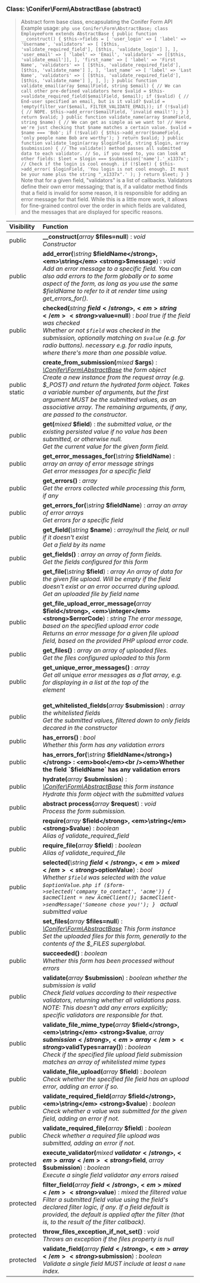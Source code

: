 
### Class: \Conifer\Form\AbstractBase (abstract)

> Abstract form base class, encapsulating the Conifer Form API Example usage: ```php use Conifer\Form\AbstractBase; class EmployeeForm extends AbstractBase { public function __construct() { $this->fields = [ 'user_login' => [ 'label' => 'Username', 'validators' => [ [$this, 'validate_required_field'], [$this, 'validate_login'] ], ], 'user_email' => [ 'label' => 'Email', 'validators' => [[$this, 'validate_email']], ], 'first_name' => [ 'label' => 'First Name', 'validators' => [ [$this, 'validate_required_field'], [$this, 'validate_name'] ], ], 'last_name' => [ 'label' => 'Last Name', 'validators' => [ [$this, 'validate_required_field'], [$this, 'validate_name'] ], ], ]; } public function validate_email(array $emailField, string $email) { // We can call other pre-defined validators here $valid = $this->validate_required_field($emailField, $email); if ($valid) { // End-user specified an email, but is it valid? $valid = !empty(filter_var($email, FILTER_VALIDATE_EMAIL)); if (!$valid) { // NOPE. $this->add_error($emailField, 'invalid email!'); } } return $valid; } public function validate_name(array $nameField, string $name) { // We can get as simple as we want to! // Here we're just checking that $name matches a certain value. $valid = $name === 'Bob'; if (!$valid) { $this->add_error($nameField, 'only people name Bob are worthy'); } return $valid; } public function validate_login(array $loginField, string $login, array $submission) { // The validate() method passes all submitted data to each validator. // So, if you need to, you can look at other fields: $leet = $login === $submission['name'].'_x1337x'; // Check if the login is cool enough. if (!$leet) { $this->add_error( $loginField, 'You login is not cool enough. It must be your name plus the string "_x1337x".' ); } return $leet; } } ``` Note that for a given field, "validators" is a list of callbacks. Validators define their own error messaging; that is, if a validator method finds that a field is invalid for some reason, it is responsible for adding an error message for that field. While this is a little more work, it allows for fine-grained control over the order in which fields are validated, and the messages that are displayed for specific reasons.

| Visibility | Function |
|:-----------|:---------|
| public | <strong>__construct(</strong><em>array</em> <strong>$files=null</strong>)</strong> : <em>void</em><br /><em>Constructor</em> |
| public | <strong>add_error(</strong><em>\string</em> <strong>$fieldName</strong>, <em>\string</em> <strong>$message</strong>)</strong> : <em>void</em><br /><em>Add an error message to a specific field. You can also add errors to the form globally or to some aspect of the form, as long as you use the same $fieldName to refer to it at render time using get_errors_for().</em> |
| public | <strong>checked(</strong><em>string</em> <strong>$field</strong>, <em>string</em> <strong>$value=null</strong>)</strong> : <em>bool true if the field was checked</em><br /><em>Whether or not `$field` was checked in the submission, optionally matching on `$value` (e.g. for radio buttons). necessary e.g. for radio inputs, where there's more than one possible value.</em> |
| public static | <strong>create_from_submission(</strong><em>mixed</em> <strong>$args</strong>)</strong> : <em>[\Conifer\Form\AbstractBase](#class-coniferformabstractbase-abstract) the form object</em><br /><em>Create a new instance from the request array (e.g. $_POST) and return the hydrated form object. Takes a variable number of arguments, but the first argument MUST be the submitted values, as an associative array. The remaining arguments, if any, are passed to the constructor.</em> |
| public | <strong>get(</strong><em>mixed</em> <strong>$field</strong>)</strong> : <em>the submitted value, or the existing persisted value if no value has been submitted, or otherwise null.</em><br /><em>Get the current value for the given form field.</em> |
| public | <strong>get_error_messages_for(</strong><em>\string</em> <strong>$fieldName</strong>)</strong> : <em>array an array of error message strings</em><br /><em>Get error messages for a specific field</em> |
| public | <strong>get_errors()</strong> : <em>array</em><br /><em>Get the errors collected while processing this form, if any</em> |
| public | <strong>get_errors_for(</strong><em>\string</em> <strong>$fieldName</strong>)</strong> : <em>array an array of error arrays</em><br /><em>Get errors for a specific field</em> |
| public | <strong>get_field(</strong><em>\string</em> <strong>$name</strong>)</strong> : <em>array/null the field, or null if it doesn't exist</em><br /><em>Get a field by its name</em> |
| public | <strong>get_fields()</strong> : <em>array an array of form fields.</em><br /><em>Get the fields configured for this form</em> |
| public | <strong>get_file(</strong><em>\string</em> <strong>$field</strong>)</strong> : <em>array An array of data for the given file upload. Will be empty if the field doesn't exist or an error occurred during upload.</em><br /><em>Get an uploaded file by field name</em> |
| public | <strong>get_file_upload_error_message(</strong><em>array</em> <strong>$field</strong>, <em>\integer</em> <strong>$errorCode</strong>)</strong> : <em>string The error message, based on the specified upload error code</em><br /><em>Returns an error message for a given file upload field, based on the provided PHP upload error code.</em> |
| public | <strong>get_files()</strong> : <em>array an array of uploaded files.</em><br /><em>Get the files configured uploaded to this form</em> |
| public | <strong>get_unique_error_messages()</strong> : <em>array</em><br /><em>Get all unique error messages as a flat array, e.g. for displaying in a list at the top of the <form> element</em> |
| public | <strong>get_whitelisted_fields(</strong><em>array</em> <strong>$submission</strong>)</strong> : <em>array the whitelisted fields</em><br /><em>Get the submitted values, filtered down to only fields decared in the constructor</em> |
| public | <strong>has_errors()</strong> : <em>bool</em><br /><em>Whether this form has any validation errors</em> |
| public | <strong>has_errors_for(</strong><em>\string</em> <strong>$fieldName</strong>)</strong> : <em>bool</em><br /><em>Whether the field `$fieldName` has any validation errors</em> |
| public | <strong>hydrate(</strong><em>array</em> <strong>$submission</strong>)</strong> : <em>[\Conifer\Form\AbstractBase](#class-coniferformabstractbase-abstract) this form instance</em><br /><em>Hydrate this form object with the submitted values</em> |
| public | <strong>abstract process(</strong><em>array</em> <strong>$request</strong>)</strong> : <em>void</em><br /><em>Process the form submission.</em> |
| public | <strong>require(</strong><em>array</em> <strong>$field</strong>, <em>\string</em> <strong>$value</strong>)</strong> : <em>boolean</em><br /><em>Alias of validate_required_field</em> |
| public | <strong>require_file(</strong><em>array</em> <strong>$field</strong>)</strong> : <em>boolean</em><br /><em>Alias of validate_required_file</em> |
| public | <strong>selected(</strong><em>\string</em> <strong>$field</strong>, <em>mixed</em> <strong>$optionValue</strong>)</strong> : <em>bool</em><br /><em>Whether `$field` was selected with the value `$optionValue`. ```php if ($form->selected('company_to_contact', 'acme')) { $acmeClient = new AcmeClient(); $acmeClient->sendMessage('Someone chose you!'); } ``` actual submitted value</em> |
| public | <strong>set_files(</strong><em>array</em> <strong>$files=null</strong>)</strong> : <em>[\Conifer\Form\AbstractBase](#class-coniferformabstractbase-abstract) This form instance</em><br /><em>Set the uploaded files for this form, generally to the contents of the $_FILES superglobal.</em> |
| public | <strong>succeeded()</strong> : <em>boolean</em><br /><em>Whether this form has been processed without errors</em> |
| public | <strong>validate(</strong><em>array</em> <strong>$submission</strong>)</strong> : <em>boolean whether the submission is valid</em><br /><em>Check field values according to their respective validators, returning whether all validations pass. NOTE: This doesn't add any errors explicitly; specific validators are responsible for that.</em> |
| public | <strong>validate_file_mime_type(</strong><em>array</em> <strong>$field</strong>, <em>\string</em> <strong>$value</strong>, <em>array</em> <strong>$submission</strong>, <em>array</em> <strong>$validTypes=array()</strong>)</strong> : <em>boolean</em><br /><em>Check if the specified file upload field submission matches an array of whitelisted mime types</em> |
| public | <strong>validate_file_upload(</strong><em>array</em> <strong>$field</strong>)</strong> : <em>boolean</em><br /><em>Check whether the specified file field has an upload error, adding an error if so.</em> |
| public | <strong>validate_required_field(</strong><em>array</em> <strong>$field</strong>, <em>\string</em> <strong>$value</strong>)</strong> : <em>boolean</em><br /><em>Check whether a value was submitted for the given field, adding an error if not.</em> |
| public | <strong>validate_required_file(</strong><em>array</em> <strong>$field</strong>)</strong> : <em>boolean</em><br /><em>Check whether a required file upload was submitted, adding an error if not.</em> |
| protected | <strong>execute_validator(</strong><em>mixed</em> <strong>$validator</strong>, <em>array</em> <strong>$field</strong>, <em>array</em> <strong>$submission</strong>)</strong> : <em>boolean</em><br /><em>Execute a single field validator any errors raised</em> |
| protected | <strong>filter_field(</strong><em>array</em> <strong>$field</strong>, <em>mixed</em> <strong>$value</strong>)</strong> : <em>mixed the filtered value</em><br /><em>Filter a submitted field value using the field's declared filter logic, if any. If a field default is provided, the default is applied *after* the filter (that is, to the result of the filter callback).</em> |
| protected | <strong>throw_files_exception_if_not_set()</strong> : <em>void</em><br /><em>Throws an exception if the files property is null</em> |
| protected | <strong>validate_field(</strong><em>array</em> <strong>$field</strong>, <em>array</em> <strong>$submission</strong>)</strong> : <em>boolean</em><br /><em>Validate a single field MUST include at least a `name` index.</em> |

